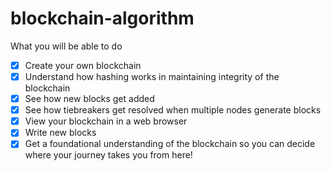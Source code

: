# blockchain-algorithm
What you will be able to do
- [x] Create your own blockchain
- [x] Understand how hashing works in maintaining integrity of the blockchain
- [x] See how new blocks get added
- [x] See how tiebreakers get resolved when multiple nodes generate blocks
- [x] View your blockchain in a web browser
- [x] Write new blocks
- [x] Get a foundational understanding of the blockchain so you can decide where your journey takes you from here!
